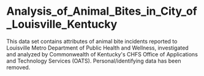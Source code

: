 # Analysis_of_Animal_Bites_in_City_of_Louisville_Kentucky
 This data set contains attributes of animal bite incidents reported to Louisville Metro Department of Public Health and Wellness, investigated and analyzed by Commonwealth of Kentucky's CHFS Office of Applications and Technology Services (OATS). Personal/identifying data has been removed.
